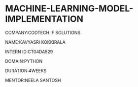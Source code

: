 # MACHINE-LEARNING-MODEL-IMPLEMENTATION

COMPANY:CODTECH IF SOLUTIONS

NAME:KAVYASRI KOKKIRALA

INTERN ID:CT04DA529

DOMAIN:PYTHON

DURATION:4WEEKS

MENTOR:NEELA SANTOSH
